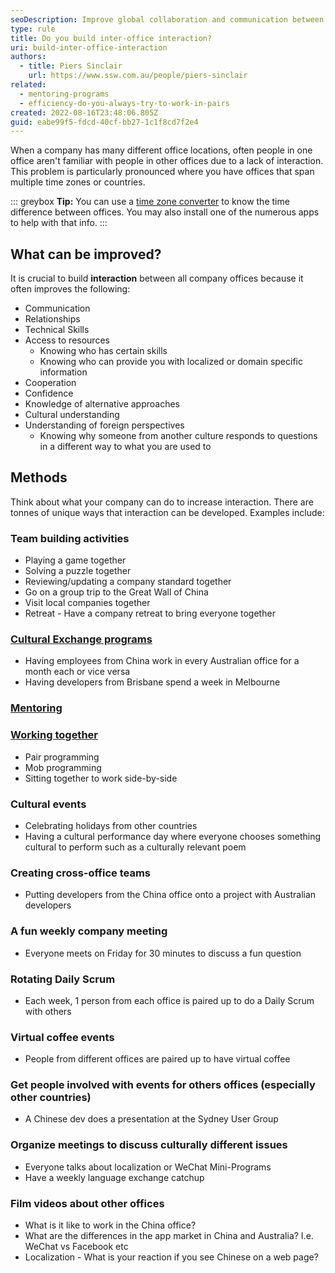 ```yaml
---
seoDescription: Improve global collaboration and communication between offices across time zones or countries through team-building activities, employee exchange programs, mentoring, and cultural events.
type: rule
title: Do you build inter-office interaction?
uri: build-inter-office-interaction
authors:
  - title: Piers Sinclair
    url: https://www.ssw.com.au/people/piers-sinclair
related:
  - mentoring-programs
  - efficiency-do-you-always-try-to-work-in-pairs
created: 2022-08-16T23:48:06.805Z
guid: eabe99f5-fdcd-40cf-bb27-1c1f8cd7f2e4
---
```


When a company has many different office locations, often people in one office aren't familiar with people in other offices due to a lack of interaction. This problem is particularly pronounced where you have offices that span multiple time zones or countries.

<!--endintro-->

::: greybox
**Tip:** You can use a [time zone converter](/collaborate-across-timezones/#use-time-zone-converter--time-difference-calculator) to know the time difference between offices. You may also install one of the numerous apps to help with that info.
:::

## What can be improved?

It is crucial to build **interaction** between all company offices because it often improves the following:

* Communication
* Relationships
* Technical Skills
* Access to resources
  * Knowing who has certain skills
  * Knowing who can provide you with localized or domain specific information
* Cooperation
* Confidence
* Knowledge of alternative approaches
* Cultural understanding
* Understanding of foreign perspectives
  * Knowing why someone from another culture responds to questions in a different way to what you are used to

## Methods

Think about what your company can do to increase interaction. There are tonnes of unique ways that interaction can be developed. Examples include:

### Team building activities

* Playing a game together
* Solving a puzzle together
* Reviewing/updating a company standard together
* Go on a group trip to the Great Wall of China
* Visit local companies together
* Retreat - Have a company retreat to bring everyone together

### [Cultural Exchange programs](/cultural-exchange)

* Having employees from China work in every Australian office for a month each or vice versa
* Having developers from Brisbane spend a week in Melbourne

### [Mentoring](/mentoring-programs)

### [Working together](/efficiency-do-you-always-try-to-work-in-pairs)

* Pair programming
* Mob programming
* Sitting together to work side-by-side

### Cultural events

* Celebrating holidays from other countries
* Having a cultural performance day where everyone chooses something cultural to perform such as a culturally relevant poem

### Creating cross-office teams

* Putting developers from the China office onto a project with Australian developers

### A fun weekly company meeting

* Everyone meets on Friday for 30 minutes to discuss a fun question

### Rotating Daily Scrum

* Each week, 1 person from each office is paired up to do a Daily Scrum with others

### Virtual coffee events

* People from different offices are paired up to have virtual coffee

### Get people involved with events for others offices (especially other countries)

* A Chinese dev does a presentation at the Sydney User Group

### Organize meetings to discuss culturally different issues

* Everyone talks about localization or WeChat Mini-Programs
* Have a weekly language exchange catchup

### Film videos about other offices

* What is it like to work in the China office?
* What are the differences in the app market in China and Australia? I.e. WeChat vs Facebook etc
* Localization - What is your reaction if you see Chinese on a web page?
